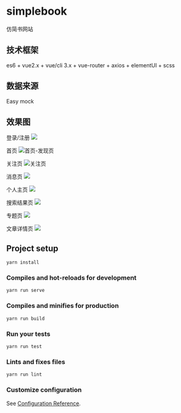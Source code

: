 # simplebook
仿简书网站

## 技术框架
es6 + vue2.x + vue/cli 3.x + vue-router + axios + elementUI + scss

## 数据来源
Easy mock 

## 效果图
登录/注册
![](http://m.qpic.cn/psb?/V14Sasgq1wPqMI/ZuuW32p6V6c638kFoc4q7odeqVlijfzC9Ljiy0VYxqI!/b/dIMAAAAAAAAA&bo=qwKwAgAAAAADFyk!&rf=viewer_4)

首页
![首页-发现页](http://r.photo.store.qq.com/psb?/V14Sasgq1wPqMI/SLqcbnNZ4LcGRFQn7k98vcKK3ezG*7yFA.Fe0N*wO40!/r/dL8AAAAAAAAA "首页-发现页")


关注页
![关注页](http://r.photo.store.qq.com/psb?/V14Sasgq1wPqMI/Qq3mPTNaZJ4TuyQLtjcKykn6E37eSS9euRvx..27HHg!/r/dDYBAAAAAAAA "关注页")

消息页
![](http://r.photo.store.qq.com/psb?/V14Sasgq1wPqMI/wqhGQ.qG9vA5E*ZcFU3ZiAWA1W6AlpblOGVba6fRYpw!/r/dFEBAAAAAAAA)

个人主页
![](http://r.photo.store.qq.com/psb?/V14Sasgq1wPqMI/d6GbPlxhR9Hk5r2DjMxdUTQJK7Tw*WSPyZUeUeUXk9s!/r/dMMAAAAAAAAA)

搜索结果页
![](http://r.photo.store.qq.com/psb?/V14Sasgq1wPqMI/5ylrZ8RkXGli8*FTNLtg0rIEFQQsmJdxXqQRxH6bTzc!/r/dL8AAAAAAAAA)

专题页
![](http://r.photo.store.qq.com/psb?/V14Sasgq1wPqMI/ZuY6XuYmVIbQWIesUAPRCcCi3xoStv01Z0OkWLsVff4!/r/dL4AAAAAAAAA)

文章详情页
![](http://r.photo.store.qq.com/psb?/V14Sasgq1wPqMI/or0yBcH5PoepPZkHqIyfBuQE8ukH6sIh3fZtHHOoBTE!/r/dL8AAAAAAAAA)

## Project setup
```
yarn install
```

### Compiles and hot-reloads for development
```
yarn run serve
```

### Compiles and minifies for production
```
yarn run build
```

### Run your tests
```
yarn run test
```

### Lints and fixes files
```
yarn run lint
```

### Customize configuration
See [Configuration Reference](https://cli.vuejs.org/config/).
